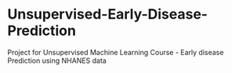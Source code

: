 # Unsupervised-Early-Disease-Prediction
Project for Unsupervised Machine Learning Course - Early disease Prediction using NHANES data
